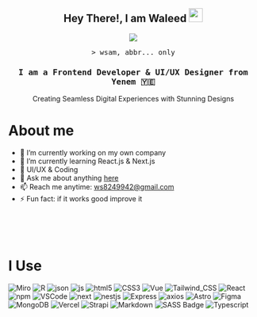 <!-- Hero Section -->
<h2 align="center">
 Hey There!, I am Waleed
  <img src="https://media.giphy.com/media/hvRJCLFzcasrR4ia7z/giphy.gif" width="28">
</h2>

<p align="center">
  <a href="https://github.com/alsiam"><img src="https://readme-typing-svg.herokuapp.com/?lines=Self%20Taught%20Programmer;Front%20End%20Developer;1.5%2B%20years%20of%20coding%20experience;Always%20learning%20new%20things&center=true&width=380&height=45"></a>
</p>


<!-- Intro Section -->
<p align="center">
        <samp>&gt; wsam, abbr... only </b>
        </samp>
</p>
<h3 align="center">
      <samp> I am a Frontend Developer & UI/UX Designer from <b>Yenem 🇾🇪 </b> </samp>
</h3>


<p align="center"> 
  Creating Seamless Digital Experiences with Stunning Designs
</p>



<!-- About Section -->
 # About me
 
<p>

- 🔭 I’m currently working on my own company
- 🌱 I’m currently learning React.js & Next.js
- 💛 UI/UX & Coding
- 💬 Ask me about anything [here](https://github.com/wsam10/wsam10/issues)
- 📫 Reach me anytime: ws8249942@gmail.com
- ⚡ Fun fact: if it works good improve it

</p>

<br/>
<br/>
<br/>

# I Use
![Miro](https://img.shields.io/badge/Miro-F7C922?style=for-the-badge&logo=Miro&logoColor=050036)
![R](https://img.shields.io/badge/R-276DC3?style=for-the-badge&logo=r&logoColor=white)
![json](https://img.shields.io/badge/json-5E5C5C?style=for-the-badge&logo=json&logoColor=white)
![js](https://img.shields.io/badge/JavaScript-323330?style=for-the-badge&logo=javascript&logoColor=F7DF1E)
![html5](https://img.shields.io/badge/HTML5-E34F26?style=for-the-badge&logo=html5&logoColor=white)
![CSS3](https://img.shields.io/badge/CSS3-1572B6?style=for-the-badge&logo=css3&logoColor=white)
![Vue](https://img.shields.io/badge/Vue%20js-35495E?style=for-the-badge&logo=vuedotjs&logoColor=4FC08D)
![Tailwind_CSS](https://img.shields.io/badge/Tailwind_CSS-38B2AC?style=for-the-badge&logo=tailwind-css&logoColor=white)
![React](https://img.shields.io/badge/React-20232A?style=for-the-badge&logo=react&logoColor=61DAFB)
![npm](https://img.shields.io/badge/npm-CB3837?style=for-the-badge&logo=npm&logoColor=white)
![VSCode](https://img.shields.io/badge/VSCode-0078D4?style=for-the-badge&logo=visual%20studio%20code&logoColor=white)
![next](https://img.shields.io/badge/next%20js-000000?style=for-the-badge&logo=nextdotjs&logoColor=white)
![nestjs](https://img.shields.io/badge/nestjs-E0234E?style=for-the-badge&logo=nestjs&logoColor=white)
![Express](https://img.shields.io/badge/Express%20js-000000?style=for-the-badge&logo=express&logoColor=white)
![axios](https://img.shields.io/badge/axios-671ddf?&style=for-the-badge&logo=axios&logoColor=white)
![Astro](https://img.shields.io/badge/Astro-0C1222?style=for-the-badge&logo=astro&logoColor=FDFDFE)
![Figma](https://img.shields.io/badge/Figma-F24E1E?style=for-the-badge&logo=figma&logoColor=white)
![MongoDB](https://img.shields.io/badge/MongoDB-4EA94B?style=for-the-badge&logo=mongodb&logoColor=white)
![Vercel](https://img.shields.io/badge/Vercel-000000?style=for-the-badge&logo=vercel&logoColor=white)
![Strapi](https://img.shields.io/badge/strapi-2E7EEA?style=for-the-badge&logo=strapi&logoColor=white)
![Markdown](https://img.shields.io/badge/Markdown-000000?style=for-the-badge&logo=markdown&logoColor=white)
![SASS Badge](https://img.shields.io/badge/Sass-CC6699?style=for-the-badge&logo=sass&logoColor=white)
![Typescript](https://img.shields.io/badge/Typescript-007acc?style=for-the-badge&labelColor=black&logo=typescript&logoColor=007acc)



<br/>





